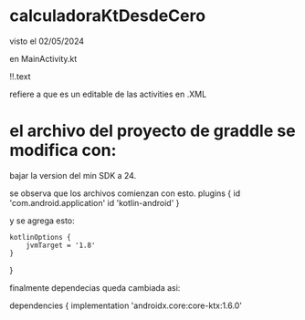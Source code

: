 # calculadoraKtDesdeCero

visto el 02/05/2024

en MainActivity.kt 

!!.text 

refiere a que es un editable de las activities en .XML

# el archivo del proyecto de graddle se modifica con:

bajar la version del min SDK a 24.

se observa que los archivos comienzan con esto.
plugins {
    id 'com.android.application'
    id 'kotlin-android'
}

y se agrega esto:

    kotlinOptions {
        jvmTarget = '1.8'
    }
}

finalmente dependecias queda cambiada asi:

dependencies {
    implementation 'androidx.core:core-ktx:1.6.0'
